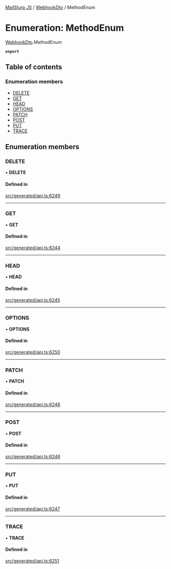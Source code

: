 [MailSlurp JS](../README.md) / [WebhookDto](../modules/WebhookDto.md) / MethodEnum

# Enumeration: MethodEnum

[WebhookDto](../modules/WebhookDto.md).MethodEnum

**`export`**

## Table of contents

### Enumeration members

- [DELETE](WebhookDto.MethodEnum.md#delete)
- [GET](WebhookDto.MethodEnum.md#get)
- [HEAD](WebhookDto.MethodEnum.md#head)
- [OPTIONS](WebhookDto.MethodEnum.md#options)
- [PATCH](WebhookDto.MethodEnum.md#patch)
- [POST](WebhookDto.MethodEnum.md#post)
- [PUT](WebhookDto.MethodEnum.md#put)
- [TRACE](WebhookDto.MethodEnum.md#trace)

## Enumeration members

### DELETE

• **DELETE**

#### Defined in

[src/generated/api.ts:6249](https://github.com/mailslurp/mailslurp-client/blob/75eefbf/src/generated/api.ts#L6249)

___

### GET

• **GET**

#### Defined in

[src/generated/api.ts:6244](https://github.com/mailslurp/mailslurp-client/blob/75eefbf/src/generated/api.ts#L6244)

___

### HEAD

• **HEAD**

#### Defined in

[src/generated/api.ts:6245](https://github.com/mailslurp/mailslurp-client/blob/75eefbf/src/generated/api.ts#L6245)

___

### OPTIONS

• **OPTIONS**

#### Defined in

[src/generated/api.ts:6250](https://github.com/mailslurp/mailslurp-client/blob/75eefbf/src/generated/api.ts#L6250)

___

### PATCH

• **PATCH**

#### Defined in

[src/generated/api.ts:6248](https://github.com/mailslurp/mailslurp-client/blob/75eefbf/src/generated/api.ts#L6248)

___

### POST

• **POST**

#### Defined in

[src/generated/api.ts:6246](https://github.com/mailslurp/mailslurp-client/blob/75eefbf/src/generated/api.ts#L6246)

___

### PUT

• **PUT**

#### Defined in

[src/generated/api.ts:6247](https://github.com/mailslurp/mailslurp-client/blob/75eefbf/src/generated/api.ts#L6247)

___

### TRACE

• **TRACE**

#### Defined in

[src/generated/api.ts:6251](https://github.com/mailslurp/mailslurp-client/blob/75eefbf/src/generated/api.ts#L6251)
